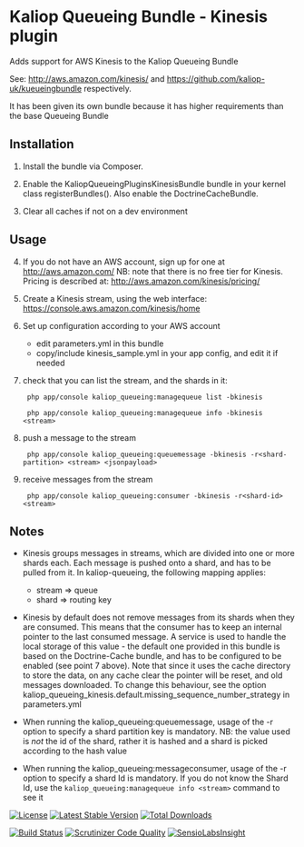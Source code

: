 # Kaliop Queueing Bundle - Kinesis plugin

Adds support for AWS Kinesis to the Kaliop Queueing Bundle

See: http://aws.amazon.com/kinesis/ and https://github.com/kaliop-uk/kueueingbundle respectively.

It has been given its own bundle because it has higher requirements than the base Queueing Bundle


## Installation

1. Install the bundle via Composer.

2. Enable the KaliopQueueingPluginsKinesisBundle bundle in your kernel class registerBundles().
    Also enable the DoctrineCacheBundle.

3. Clear all caches if not on a dev environment


## Usage

4. If you do not have an AWS account, sign up for one at http://aws.amazon.com/
    NB: note that there is no free tier for Kinesis. Pricing is described at: http://aws.amazon.com/kinesis/pricing/

5. Create a Kinesis stream, using the web interface: https://console.aws.amazon.com/kinesis/home

6. Set up configuration according to your AWS account

    - edit parameters.yml in this bundle
    - copy/include kinesis_sample.yml in your app config, and edit it if needed
 
7. check that you can list the stream, and the shards in it:
 
        php app/console kaliop_queueing:managequeue list -bkinesis
        
        php app/console kaliop_queueing:managequeue info -bkinesis <stream>

8. push a message to the stream 

        php app/console kaliop_queueing:queuemessage -bkinesis -r<shard-partition> <stream> <jsonpayload>
        
9. receive messages from the stream

        php app/console kaliop_queueing:consumer -bkinesis -r<shard-id> <stream>


## Notes

* Kinesis groups messages in streams, which are divided into one or more shards each.
    Each message is pushed onto a shard, and has to be pulled from it. 
    In kaliop-queueing, the following mapping applies:
    - stream => queue
    - shard => routing key

* Kinesis by default does not remove messages from its shards when they are consumed. This means that the consumer has
    to keep an internal pointer to the last consumed message. A service is used to handle the local storage of this
    value - the default one provided in this bundle is based on the Doctrine-Cache bundle, and has to be configured
    to be enabled (see point 7 above). Note that since it uses the cache directory to store the data, on any cache
    clear the pointer will be reset, and old messages downloaded. To change this behaviour, see the option
        kaliop_queueing_kinesis.default.missing_sequence_number_strategy
    in parameters.yml

* When running the kaliop_queueing:queuemessage, usage of the -r option to specify a shard partition key is mandatory.
    NB: the value used is *not* the id of the shard, rather it is hashed and a shard is picked according to the hash
    value

* When running the kaliop_queueing:messageconsumer, usage of the -r option to specify a shard Id is mandatory.
    If you do not know the Shard Id, use the `kaliop_queueing:managequeue info <stream>` command to see it


[![License](https://poser.pugx.org/kaliop/queueingbundle-kinesis/license)](https://packagist.org/packages/kaliop/queueingbundle-kinesis)
[![Latest Stable Version](https://poser.pugx.org/kaliop/queueingbundle-kinesis/v/stable)](https://packagist.org/packages/kaliop/queueingbundle-kinesis)
[![Total Downloads](https://poser.pugx.org/kaliop/queueingbundle-kinesis/downloads)](https://packagist.org/packages/kaliop/queueingbundle-kinesis)

[![Build Status](https://travis-ci.org/kaliop-uk/kueueingbundle-kinesis.svg?branch=master)](https://travis-ci.org/kaliop-uk/queueingbundle-kinesis)
[![Scrutinizer Code Quality](https://scrutinizer-ci.com/g/kaliop-uk/kueueingbundle-kinesis/badges/quality-score.png?b=master)](https://scrutinizer-ci.com/g/kaliop-uk/kueueingbundle-kinesis/?branch=master) 
[![SensioLabsInsight](https://insight.sensiolabs.com/projects/cbaefe33-51f4-4b7e-a423-c08797f7359b/mini.png)](https://insight.sensiolabs.com/projects/cbaefe33-51f4-4b7e-a423-c08797f7359b)
